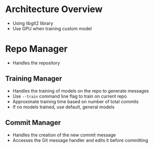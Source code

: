 Architecture Overview
==========

* Using libgit2 library
* Use GPU when training custom model

# Repo Manager
* Handles the repository

## Training Manager
* Handles the training of models on the repo to generate messages
* Use `--train` command line flag to train on current repo
* Approximate training time based on number of total commits
* If no models trained, use default, general models

## Commit Manager
* Handles the creation of the new commit message
* Accesses the Git message handler and edits it before committing